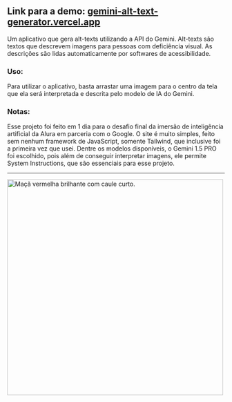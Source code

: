 ## Link para a demo: [gemini-alt-text-generator.vercel.app](https://gemini-alt-text-generator.vercel.app/)

Um aplicativo que gera alt-texts utilizando a API do Gemini. Alt-texts são textos que descrevem imagens para pessoas com deficiência visual. As descrições são lidas automaticamente por softwares de acessibilidade.

### Uso:

Para utilizar o aplicativo, basta arrastar uma imagem para o centro da tela que ela será interpretada e descrita pelo modelo de IA do Gemini.

### Notas:

Esse projeto foi feito em 1 dia para o desafio final da imersão de inteligência artificial da Alura em parceria com o Google. O site é muito simples, feito sem nenhum framework de JavaScript, somente Tailwind, que inclusive foi a primeira vez que usei. Dentre os modelos disponíveis, o Gemini 1.5 PRO foi escolhido, pois além de conseguir interpretar imagens, ele permite System Instructions, que são essenciais para esse projeto.

---

<img src="https://github.com/lucasmartt/gemini-alt-text-generator/assets/98989695/4012b9e8-017a-49eb-8ffc-aed2d617ff94" alt="Maçã vermelha brilhante com caule curto." width="500"/>
